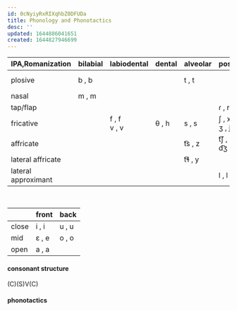 ```yaml
---
id: 0cNyiyRxRIXqhbZ0DFUDa
title: Phonology and Phonotactics
desc: ''
updated: 1644886041651
created: 1644827946699
---
```


|  IPA,Romanization   | bilabial | labiodental     | dental | alveolar | postalveolar      | velar           | glottal |
|---------------------|----------|-----------------|--------|----------|-------------------|-----------------|---------|
| plosive             | b , b    |                 |        | t , t    |                   | k , k<br> g , g | ʔ , w   |
| nasal               | m , m    |                 |        |          |                   | ŋ , n           |         |
| tap/flap            |          |                 |        |          | ɾ , r             |                 |         |
| fricative           |          | f , f<br> v , v | θ , h  | s , s    | ʃ , x<br> ʒ , j   | x , c           |         |
| affricate           |          |                 |        | t͡s , z   | t͡ʃ , q<br> d͡ʒ , d |                 |         |
| lateral affricate   |          |                 |        | t͡ɬ , y   |                   |                 |         |
| lateral approximant |          |                 |        |          | l , l             |                 |         |
<br>

|       | front | back  |
|-------|-------|-------|
| close | i , i | u , u |
| mid   | ɛ , e | o , o |
| open  | a , a |       |

#### consonant structure
(C)(S)V(C)

#### phonotactics